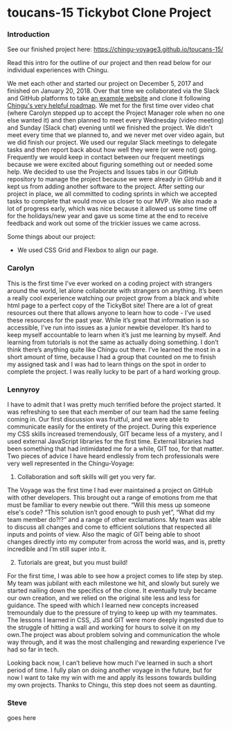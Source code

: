 # toucans-15 Tickybot Clone Project

### Introduction

See our finished project here: https://chingu-voyage3.github.io/toucans-15/

Read this intro for the outline of our project and then read below for our individual experiences with Chingu.

We met each other and started our project on December 5, 2017 and finished on January 20, 2018. Over that time we collaborated via the Slack and GitHub platforms to take [an example website](https://tickybott.herokuapp.com/) and clone it following [Chingu's very helpful roadmap](https://medium.com/chingu/the-voyage-3-remote-developer-project-process-2eda5aea2d51). We met for the first time over video chat (where Carolyn stepped up to accept the Project Manager role when no one else wanted it) and then planned to meet every Wednesday (video meeting) and Sunday (Slack chat) evening until we finished the project. We didn't meet every time that we planned to, and we never met over video again, but we did finish our project. We used our regular Slack meetings to delegate tasks and then report back about how well they were (or were not) going. Frequently we would keep in contact between our frequent meetings because we were excited about figuring something out or needed some help. We decided to use the Projects and Issues tabs in our GitHub repository to manage the project because we were already in GitHub and it kept us from adding another software to the project. After setting our project in place, we all committed to coding sprints in which we accepted tasks to complete that would move us closer to our MVP. We also made a lot of progress early, which was nice because it allowed us some time off for the holidays/new year and gave us some time at the end to receive feedback and work out some of the trickier issues we came across.

Some things about our project:

  * We used CSS Grid and Flexbox to align our page.

### Carolyn

This is the first time I’ve ever worked on a coding project with strangers around the world, let alone collaborate with strangers on anything. It’s been a really cool experience watching our project grow from a black and white html page to a perfect copy of the TickyBot site! There are a lot of great resources out there that allows anyone to learn how to code - I’ve used these resources for the past year. While it’s great that information is so accessible, I’ve run into issues as a junior newbie developer. It’s hard to keep myself accountable to learn when it’s just me learning by myself. And learning from tutorials is not the same as actually doing something. I don’t think there’s anything quite like Chingu out there. I’ve learned the most in a short amount of time, because I had a group that counted on me to finish my assigned task and I was had to learn things on the spot in order to complete the project. I was really lucky to be part of a hard working group.

### Lennyroy

I have to admit that I was pretty much terrified before the project started. It was refreshing to see that each member of our team had the same feeling coming in. Our first discussion was fruitful, and we were able to communicate easily for the entirety of the project. During this experience my CSS skills increased tremendously, GIT became less of a mystery, and I used external JavaScript libraries for the first time. External libraries had been something that had intimidated me for a while, GIT too, for that matter.
Two pieces of advice I have heard endlessly from tech professionals were very well represented in the Chingu-Voyage:

1. Collaboration and soft skills will get you very far.

The Voyage was the first time I had ever maintained a project on GitHub with other developers. This brought out a range of emotions from me that must be familiar to every newbie out there. “Will this mess up someone else's code? “This solution isn’t good enough to push yet”, “What did my team member do?!?” and a range of other exclamations. My team was able to discuss all changes and come to efficient solutions that respected all inputs and points of view. Also the magic of GIT being able to shoot changes directly into my computer from across the world was, and is, pretty incredible and I’m still super into it.

2. Tutorials are great, but you must build!

For the first time, I was able to see how a project comes to life step by step. My team was jubilant with each milestone we hit, and slowly but surely we started nailing down the specifics of the clone. It eventually truly became our own creation, and we relied on the original site less and less for guidance. The speed with which I learned new concepts increased tremoundaly due to the pressure of trying to keep up with my teammates. The lessons I learned in CSS, JS and GIT were more deeply ingested due to the struggle of hitting a wall and working for hours to solve it on my own.The project was about problem solving and communication the whole way through, and it was the most challenging and rewarding experience I’ve had so far in tech.

Looking back now, I can’t believe how much I’ve learned in such a short period of time. I fully plan on doing another voyage in the future, but for now I want to take my win with me and apply its lessons towards building my own projects. Thanks to Chingu, this step does not seem as daunting.

### Steve

goes here
